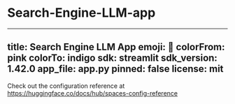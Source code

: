 # Search-Engine-LLM-app
---
title: Search Engine LLM App
emoji: 🦀
colorFrom: pink
colorTo: indigo
sdk: streamlit
sdk_version: 1.42.0
app_file: app.py
pinned: false
license: mit
---

Check out the configuration reference at https://huggingface.co/docs/hub/spaces-config-reference
